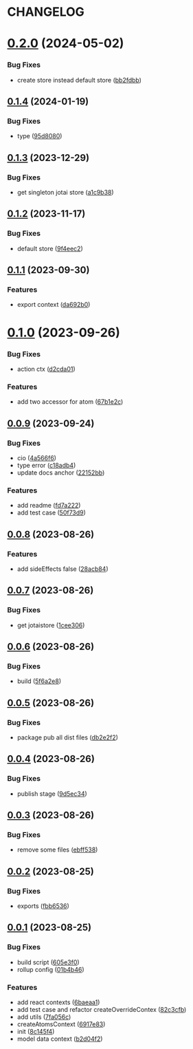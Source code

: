 # CHANGELOG

# [0.2.0](https://github.com/Innei/rollup-typescript-lib/compare/v0.1.4...v0.2.0) (2024-05-02)


### Bug Fixes

* create store instead default store ([bb2fdbb](https://github.com/Innei/rollup-typescript-lib/commit/bb2fdbb025b5b4cb20a9a8c4c38238edba9a24e8))



## [0.1.4](https://github.com/Innei/rollup-typescript-lib/compare/v0.1.3...v0.1.4) (2024-01-19)


### Bug Fixes

* type ([95d8080](https://github.com/Innei/rollup-typescript-lib/commit/95d8080414ac5c207882fe170579874ef92e91ef))



## [0.1.3](https://github.com/Innei/rollup-typescript-lib/compare/v0.1.2...v0.1.3) (2023-12-29)


### Bug Fixes

* get singleton jotai store ([a1c9b38](https://github.com/Innei/rollup-typescript-lib/commit/a1c9b38a5cccb5e247a3e916322d98b1ecac3f17))



## [0.1.2](https://github.com/Innei/rollup-typescript-lib/compare/v0.1.1...v0.1.2) (2023-11-17)


### Bug Fixes

* default store ([9f4eec2](https://github.com/Innei/rollup-typescript-lib/commit/9f4eec26da3e44d199cd94d261fc7e508ecce16b))



## [0.1.1](https://github.com/Innei/rollup-typescript-lib/compare/v0.1.0...v0.1.1) (2023-09-30)


### Features

* export context ([da692b0](https://github.com/Innei/rollup-typescript-lib/commit/da692b0e5bac30d222f03a1c0c9124e54248dbef))



# [0.1.0](https://github.com/Innei/rollup-typescript-lib/compare/v0.0.9...v0.1.0) (2023-09-26)


### Bug Fixes

* action ctx ([d2cda01](https://github.com/Innei/rollup-typescript-lib/commit/d2cda01073ae737be619ceb40c01120a21382196))


### Features

* add two accessor for atom ([67b1e2c](https://github.com/Innei/rollup-typescript-lib/commit/67b1e2c46da1fc7323044b3251012884a842db99))



## [0.0.9](https://github.com/Innei/rollup-typescript-lib/compare/v0.0.8...v0.0.9) (2023-09-24)


### Bug Fixes

* cio ([4a566f6](https://github.com/Innei/rollup-typescript-lib/commit/4a566f6a58ef077cd1aab1d51b9de2b325446807))
* type error ([c18adb4](https://github.com/Innei/rollup-typescript-lib/commit/c18adb4c9fc8e98202733cb691294102a1d998c1))
* update docs anchor ([22152bb](https://github.com/Innei/rollup-typescript-lib/commit/22152bb306405571674f31f67064f2435e18f8c4))


### Features

* add readme ([fd7a222](https://github.com/Innei/rollup-typescript-lib/commit/fd7a2226f1f53e9eadaf33ce8cac3746e0e61e2e))
* add test case ([50f73d9](https://github.com/Innei/rollup-typescript-lib/commit/50f73d941b4b76c915f000af17a798d502272ece))



## [0.0.8](https://github.com/Innei/rollup-typescript-lib/compare/v0.0.7...v0.0.8) (2023-08-26)


### Features

* add sideEffects false ([28acb84](https://github.com/Innei/rollup-typescript-lib/commit/28acb84d19011656a521a23c8172b678ff897d2b))



## [0.0.7](https://github.com/Innei/rollup-typescript-lib/compare/v0.0.6...v0.0.7) (2023-08-26)


### Bug Fixes

* get jotaistore ([1cee306](https://github.com/Innei/rollup-typescript-lib/commit/1cee3069d2cef5689d4062e2639ff47390dbe461))



## [0.0.6](https://github.com/Innei/rollup-typescript-lib/compare/v0.0.5...v0.0.6) (2023-08-26)


### Bug Fixes

* build ([5f6a2e8](https://github.com/Innei/rollup-typescript-lib/commit/5f6a2e83e32296fe296deae0aedfbf162eb4a4ce))



## [0.0.5](https://github.com/Innei/rollup-typescript-lib/compare/v0.0.4...v0.0.5) (2023-08-26)


### Bug Fixes

* package pub all dist  files ([db2e2f2](https://github.com/Innei/rollup-typescript-lib/commit/db2e2f2e36cf8d95fb7e848614a087957690366f))



## [0.0.4](https://github.com/Innei/rollup-typescript-lib/compare/v0.0.3...v0.0.4) (2023-08-26)


### Bug Fixes

* publish stage ([9d5ec34](https://github.com/Innei/rollup-typescript-lib/commit/9d5ec349f9d040dc73965116f43dc96a1d0d563d))



## [0.0.3](https://github.com/Innei/rollup-typescript-lib/compare/v0.0.2...v0.0.3) (2023-08-26)


### Bug Fixes

* remove some files ([ebff538](https://github.com/Innei/rollup-typescript-lib/commit/ebff538839147de8098c815c515673f3fd588e1d))



## [0.0.2](https://github.com/Innei/rollup-typescript-lib/compare/v0.0.1...v0.0.2) (2023-08-25)


### Bug Fixes

* exports ([fbb6536](https://github.com/Innei/rollup-typescript-lib/commit/fbb6536b90e26398782adb0dbc74c4a86ed05657))



## [0.0.1](https://github.com/Innei/rollup-typescript-lib/compare/8c145f4e1404c6f54bbc1ef4bd10bbc0ed6ed118...v0.0.1) (2023-08-25)


### Bug Fixes

* build script ([605e3f0](https://github.com/Innei/rollup-typescript-lib/commit/605e3f0a2b7142f8f2f5d592f92c595c2398d997))
* rollup config ([01b4b46](https://github.com/Innei/rollup-typescript-lib/commit/01b4b4693ec9a111dd80acbc96c156fc4da8d9c9))


### Features

* add react contexts ([6baeaa1](https://github.com/Innei/rollup-typescript-lib/commit/6baeaa1314b959e9155b6ecf026c188c0c509183))
* add test case and refactor createOverrideContex ([82c3cfb](https://github.com/Innei/rollup-typescript-lib/commit/82c3cfb633674dc0b9e675937b607596a51b63d5))
* add utils ([7fa056c](https://github.com/Innei/rollup-typescript-lib/commit/7fa056c3d1328512878294153bc243d0bdaa7f6f))
* createAtomsContext ([6917e83](https://github.com/Innei/rollup-typescript-lib/commit/6917e83d098bfc872c216a679b0070254edaa83b))
* init ([8c145f4](https://github.com/Innei/rollup-typescript-lib/commit/8c145f4e1404c6f54bbc1ef4bd10bbc0ed6ed118))
* model data context ([b2d04f2](https://github.com/Innei/rollup-typescript-lib/commit/b2d04f2af9424f161641e9b9f1f93d846149e769))



